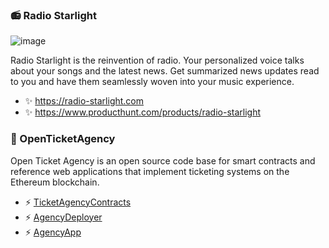 ### 📻 Radio Starlight

![image](starlight.png)

Radio Starlight is the reinvention of radio. Your personalized voice talks about your songs and the latest news. Get summarized news updates read to you and have them seamlessly woven into your music experience. 

- ✨ https://radio-starlight.com
- ✨ https://www.producthunt.com/products/radio-starlight

### 🎫 OpenTicketAgency

Open Ticket Agency is an open source code base for smart contracts and reference web applications that implement ticketing systems on the Ethereum blockchain.

- ⚡️ [TicketAgencyContracts](https://github.com/RayKitajima/TicketAgencyContracts)
- ⚡️ [AgencyDeployer](https://github.com/RayKitajima/AgencyDeployer)
- ⚡️ [AgencyApp](https://github.com/RayKitajima/AgencyApp)
